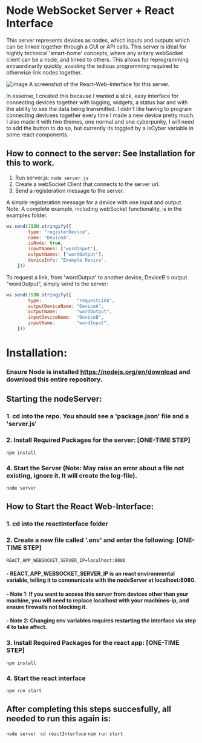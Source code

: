 # Node WebSocket Server + React Interface

This server represents devices as nodes, which inputs and outputs which can be linked together through a GUI or API calls. This server is ideal for hightly technical 'smart-home' concepts, where any aritary webSocket client can be a node, and linked to others. This allows for reprogramming extraordinarily quickly, avoiding the tedious programming required to otherwise link nodes together.

![image](https://github.com/TheTheoM/nodeServer/assets/103237702/cb0113df-60a5-44d3-ad96-f09925294ba7)
A screenshot of the React-Web-Interface for this server. 

In essense, I created this because I wanted a slick, easy interface for connecting devices together with  logging, widgets, a status bar and with the ability to see the data being transmitted. I didn't like having to program connecting devicees together every time I made a new device pretty much. I also made it with two themes, one normal and one cyberpunky, I will need to add the button to do so, but currently its toggled by a isCyber variable in some react components.

## How to connect to the server: See Installation for this to work.

1. Run server.js:  ```node server.js```
2. Create a webSocket Client that connects to the server url.
3. Send a registeration message to the server.

A simple registeration message for a device with one input and output. Note: A complete example, including webSocket functionality, is in the examples folder.

```js
ws.send(JSON.stringify({
        type: "registerDevice",
        name: "DeviceA", 
        isNode: true,
        inputNames: ["wordInput"],
        outputNames: ["wordOutput"],
        deviceInfo: "Example Device",
    }))
```

To request a link, from 'wordOutput' to another device, DeviceB's output "wordOutput", simply send to the server: 

```js
ws.send(JSON.stringify({
        type:             "requestLink",
        outputDeviceName: "DeviceA",
        outputName:       "wordOutput",
        inputDeviceName:  "DeviceB",
        inputName:        "wordInput",
    }))
```

# Installation:

### Ensure Node is installed https://nodejs.org/en/download and download this entire repository. 

## Starting the nodeServer:
### 1. cd into the repo. You should see a 'package.json' file and a 'server.js'
### 2. Install Required Packages for the server: [ONE-TIME STEP]
``` npm install ```
### 4. Start the Server (Note: May raise an error about a file not existing, ignore it. It will create the log-file).
``` node server ```

## How to Start the React Web-Interface:
### 1. cd into the reactInterface folder
### 2. Create a new file called '.env' and enter the following: [ONE-TIME STEP]
```REACT_APP_WEBSOCKET_SERVER_IP=localhost:8080```
####         -        REACT_APP_WEBSOCKET_SERVER_IP is an react environmental variable, telling it to communicate with the nodeServer at localhost:8080. 
####         -        Note 1: If you want to access this server from devices other than your machine, you will need to replace localhost with your machines-ip, and ensure firewalls not blocking it.
####         -        Note 2: Changing env variables requires restarting the interface via step 4 to take affect.

### 3. Install Required Packages for the react app: [ONE-TIME STEP]
``` npm install ```
### 4. Start the react interface
``` npm run start ```

## After completing this steps succesfully, all needed to run this again is:
``` node server ```
``` cd reactInterface```
``` npm run start ```

